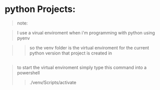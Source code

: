 # python Projects:

> note:

> I use a virual enviroment when i'm programming with python using pyenv

> > so the venv folder is the virtual enviroment for the current python version that project is created in

##

> to start the virtual enviroment simply type this command into a powershell
>
> > ./venv/Scripts/activate
